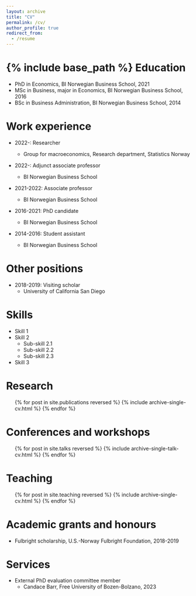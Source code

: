 ```yaml
---
layout: archive
title: "CV"
permalink: /cv/
author_profile: true
redirect_from:
  - /resume
---
```


{% include base_path %}
Education
======

* PhD in Economics, BI Norwegian Business School, 2021
* MSc in Business, major in Economics, BI Norwegian Business School, 2016
* BSc in Business Administration, BI Norwegian Business School, 2014

Work experience
======

* 2022-: Researcher
  
  * Group for macroeconomics, Research department, Statistics Norway

* 2022-: Adjunct associate professor
  
  * BI Norwegian Business School

* 2021-2022: Associate professor
  
  * BI Norwegian Business School

* 2016-2021: PhD candidate
  
  * BI Norwegian Business School

* 2014-2016: Student assistant
  
  * BI Norwegian Business School

Other positions
======
* 2018-2019: Visiting scholar
  * University of California San Diego

Skills
======

* Skill 1
* Skill 2
  * Sub-skill 2.1
  * Sub-skill 2.2
  * Sub-skill 2.3
* Skill 3

Research
======

<ul>{% for post in site.publications reversed %}
    {% include archive-single-cv.html %}
  {% endfor %}</ul>

Conferences and workshops
======

<ul>{% for post in site.talks reversed %}
    {% include archive-single-talk-cv.html  %}
  {% endfor %}</ul>

Teaching
======

<ul>{% for post in site.teaching reversed %}
    {% include archive-single-cv.html %}
  {% endfor %}</ul>

Academic grants and honours
======
* Fulbright scholarship, U.S.-Norway Fulbright Foundation, 2018-2019

Services
======
* External PhD evaluation committee member
  * Candace Barr, Free University of Bozen-Bolzano, 2023
